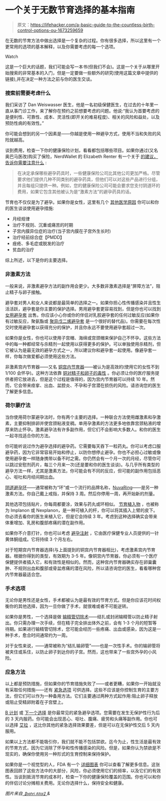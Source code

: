 # 一个关于无数节育选择的基本指南

> 原文：<https://lifehacker.com/a-basic-guide-to-the-countless-birth-control-options-ou-1673259659>

在无数的节育方法中做出选择是一个复杂的过程。你有很多选择，所以这里有一个更常用的选项的基本解释，以及你需要考虑的每一个选项。

Watch

这是一个巨大的话题，我们可能会写一本书(但我们不会)。这是一个关于从哪里开始搜索的非常基本的入门，但是一定要做一些额外的研究(使用这篇文章中提供的链接),并在决定一种方法之前与你的医生交谈。

### **搜索前需要考虑什么**

我们采访了 Dan Weiswasser 医生，他是一名初级保健医生，在过去的十年里一直从事门诊工作，来了解你在预约之前想要考虑的问题。他说:“我认为首要考虑的是便利性、可靠性、成本、灵活性(即开关的难易程度)、相关的风险和益处，以及预防性病的有效性。”

你可能会想到的另一个因素是——你越是使用一种避孕方式，使用不当和失败的风险就越高。

谈到费用，检查一下你的健康保险计划，看看都包括哪些项目。如果你通过(又名奥巴马医改)购买了保险，NerdWallet 的 Elizabeth Renter 有一个关于 [的建议，告诉你需要注意什么](http://www.nerdwallet.com/blog/health/2014/11/13/is-birth-control-free-obamacare/) :

> 在决定承保哪些避孕药具时，一些健康保险公司比其他公司更加严格。尽管要求他们提供几种不同类别的避孕药具，但他们可以对这些产品进行分组，并且每组只提供一种。例如，您的健康保险公司可能会要求您支付阴道环的费用，如果它包含其他被认为是“激素方法”的避孕药具的话。

节育也不仅仅是为了避孕。如果你是女性，这里有几个 [其他医学原因](http://www.asrm.org/FACTSHEET_Noncontraceptive_Benefits_of_Birth_Control_Pills/) 你可以和你的医生谈谈使用避孕措施:

*   月经规律
*   治疗不规则、沉重或痛苦的时期
*   子宫内膜异位症的治疗(当子宫内膜在子宫外生长时)
*   治疗经前综合症【PMDD】
*   痤疮、多毛症或脱发的治疗
*   贫血的治疗

综上所述，以下是你的主要选择。

### **非激素方法**

一般来说，非激素避孕方法的副作用会更少。大多数非激素选择是“屏障方法”，阻止精子与卵子接触。

避孕套对男人和女人来说都是最简单的选择之一。如果你担心性传播感染并且性生活活跃，避孕套是你主要的保护选择。男用避孕套更容易找到，但是你也可以找到 [女用避孕套](http://en.wikipedia.org/wiki/Female_condom) 出售。你应该小心你或你的伴侣对乳胶避孕套的任何过敏反应(如果你有过敏反应，聚氨酯或 [聚异戊二烯避孕套](http://smile.amazon.com/Lifestyles-Skyn-Polyisoprene-Condoms-12-count/dp/B004N731ZM?asc_campaign=InlineText&asc_refurl=https://lifehacker.com/a-basic-guide-to-the-countless-birth-control-options-ou-1673259659&asc_source=&tag=kinjalifehackerlink-20) 是一个很好的替代品)。你需要在每次性交时使用避孕套以获得充分的保护，并且你永远不要使用避孕套超过一次。

如果你是女性，你也可以使用子宫帽、海绵或宫颈帽来保护自己不怀孕。这些方法中的每一种都经常与杀精剂一起使用以获得更多的保护。可以单独使用杀精剂，但它被认为是最无效的避孕方式之一，所以建议你和避孕套一起使用。像避孕套一样，你每次做爱都必须使用这些方法。

非激素宫内节育器——又名 [铜宫内节育器](http://en.wikipedia.org/wiki/IUD_with_copper)——被认为是高效的(使用它的女性不到 1/100 会怀孕)。这种方法依靠 [铜对精子和卵子的毒性](http://en.wikipedia.org/wiki/IUD_with_copper) 。你必须让你的医疗服务提供者把它放进去，但是这个过程是值得的，因为宫内节育器可以持续 10 年。然而，它会带来痉挛、出血、盆腔炎、不孕和子宫潜在损伤的风险。请咨询您的医生了解更多信息。

### **荷尔蒙疗法**

当你使用荷尔蒙避孕法时，你有两个主要的选择。一种联合方法使用雌激素和孕激素，主要抑制排卵并使宫颈粘液变稠。单用孕激素的方法更多地依靠宫颈粘液的增厚来防止怀孕。激素避孕法有许多副作用，但它们不会影响大多数人。和你的医生一起寻找适合你的方法。

你可能听说过作为避孕选择的避孕药。它需要每天吞下一粒药丸。你可以考虑口服避孕药，因为它非常容易开始和停止，以防你想停止避孕。你也不必担心过敏或像使用避孕套一样随身携带以备不时之需。你仍然会有一个月一次的月经，尽管你可以跳过安慰剂药片，每三个月来一次(还是要和你的医生谈谈)。与几乎所有类型的避孕方法一样，尤其是激素方法，你可能会有不同的反应，但可能的副作用包括恶心、呕吐和月经间期出血。

[阴道避孕环](http://en.wikipedia.org/wiki/Vaginal_ring)——通常被称为“环”或一个流行的品牌名称，[NuvaRing](http://www.nuvaring.com/consumer/)——是另一种激素方法。你自己戴上戒指，并保持 3 周。然后你停用一周，再开始新的剂量。

其他选项包括贴片，你每周都要涂，效果与药丸或环相似。 [节育植入物](http://www.mayoclinic.org/tests-procedures/implanon/basics/definition/prc-20015073) ，也被称为 Implanon 或 Nexplanon，是一种可植入的杆，你可以将其插入上臂的皮下。你必须去看你的医生来植入它，但是它会持续 3 年。考虑到这种选择确实会带来体重增加、乳房和腹部疼痛的潜在副作用。

如果你不介意打针，你也可以考虑 [避孕注射](http://www.plannedparenthood.org/health-info/birth-control/birth-control-shot-depo-provera) ，它由医疗保健专业人员提供的一针黄体酮组成。它将持续 3 个月左右。

对于短期宫内节育器选择(与上面提到的铜宫内节育器相比)，考虑激素宫内节育器。根据你得到的类型，有效期为 3-5 年。像铜宫内节育器，你必须有一个医疗保健提供者插入它，和有效性是相似的。然而，这种宫内节育器确实存在卵巢囊肿、不规则出血和腹部或骨盆疼痛的潜在风险，所以请咨询您的医生，看看哪种宫内节育器最适合您。

### **手术选项**

无论你是男性还是女性，手术都被认为是最有效的节育方式。但是你应该花时间权衡你的其他选择，因为一旦你做了手术，就很难或者不可能逆转。

如果你是男性，一个选择是做 [输精管切除术](http://www.plannedparenthood.org/health-info/birth-control/vasectomy)——结扎或封闭输精管以防止精子射出。你只需办理一次手续，但在精子完全排出体外之前，会有 1-3 个月的短暂等待期。如果进行输精管切除术，您可能会经历一些疼痛、出血或感染，因为这是一种手术，愈合时间通常约为一周。

对于女性来说，——通常被称为“结扎输卵管”——也是一次性手术。你的输卵管将被夹住或系住，以防止卵子到达你的子宫。然而，这也带来了一些宫外孕的小风险。

### **应急方法**

以上都是预防措施，但如果你的节育措施失败了——或者更糟，如果你一开始就没有采取任何措施——还有 [紧急选项](https://en.wikipedia.org/wiki/Emergency_contraception) 可供选择。这些不应该是你控制生育的主要方法，但它们可以作为一种备用方法。它们主要通过两种方式起作用:阻止卵子释放或阻止受精卵附着在子宫壁上。

[B 计划](http://www.planbonestep.com/) 或 [下一个选择](http://www.nextchoiceonedose.com/) 是你最常见的紧急避孕选项。您需要在发生无保护性行为后的 3 天内服药。你可能会出现恶心、呕吐、腹痛、疲劳和头痛等副作用。你也可以选择 [艾拉](http://www.ellanow.com/) ，这比你其他的紧急选择效果要差，但是可以在无保护性交后 5 天内服用。

如果以上方法都不能吸引你，我们就不能不包括禁欲。迄今为止，性生活是最有效的节育方式，因为它消除了怀孕和性传播感染的风险。但是，如果你认为禁欲是不现实的，确保你使用另一种形式的生育控制来保持保护。

如果你是一个视觉型的人，FDA 有一个 [详细图表](http://www.fda.gov/downloads/ForConsumers/ByAudience/ForWomen/FreePublications/UCM356451.pdf) 你可以查看了解更多信息。这张图表回顾了这些方法中的大部分，风险，你必须使用它们的频率，以及它们的有效性。当谈到抵消节育的成本时，检查一下你的健康保险覆盖的范围。你也可以和你的伴侣讨论分摊相关费用。无论你选择什么，保持安全和健康。

*图片来自*[<small>*【bahri Altai】*</small>](http://www.shutterstock.com/pic.mhtml?id=111036140&src=id)*&*